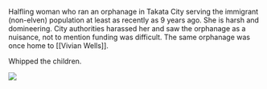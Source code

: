Halfling woman who ran an orphanage in Takata City serving the immigrant (non-elven) population at least as recently as 9 years ago. She is harsh and domineering. City authorities harassed her and saw the orphanage as a nuisance, not to mention funding was difficult. The same orphanage was once home to [[Vivian Wells]].

Whipped the children.

![](https://lh5.googleusercontent.com/OnXm9MBvxZ3b3wwklQPiNeqUGCHpifg0lfjummqVLWR9G3olKuOu--Ym1xYiPPz2Md7avZ1GMHlgd4gUhvluKi7DbjDJE0ceJifbDAuAMClBez2WMFCPYqN3Vi_d-G07ZaiQAXsElEceRuCK5GncEaM)